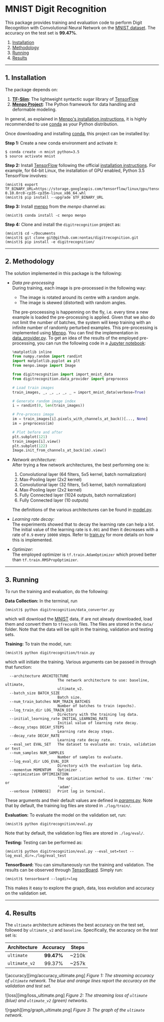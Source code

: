 # MNIST Digit Recognition
This package provides training and evaluation code to perform Digit Recognition 
with Convolutional Neural Network on the 
[MNIST dataset](http://yann.lecun.com/exdb/mnist/). The accuracy on the test set is **99.47%**.

1. [Installation](#installation)
2. [Methodology](#methodology)
3. [Running](#running)
4. [Results](#results)

-------------------------------

## 1. Installation
The package depends on:
 
1. [**TF-Slim**](https://github.com/tensorflow/models/blob/master/inception/inception/slim/README.md): 
The lightweight syntactic sugar library of [TensorFlow](https://www.tensorflow.org/)
2. [**Menpo Project**](http://www.menpo.org/): The Python framework for data handling and deformable modeling.

In general, as explained in [Menpo's installation instructions](http://www.menpo.org/installation/), 
it is highly recommended to use [conda](http://conda.pydata.org/miniconda.html) as your Python distribution.

Once downloading and installing [conda](http://conda.pydata.org/miniconda.html), this project can be installed by:

**Step 1:** Create a new conda environment and activate it:
```console
$ conda create -n mnist python=3.5
$ source activate mnist
```

**Step 2:** Install [TensorFlow](https://www.tensorflow.org/) following the 
official [installation instructions](https://www.tensorflow.org/versions/r0.10/get_started/os_setup.html). 
For example, for 64-bit Linux, the installation of GPU enabled, Python 3.5 TensorFlow involves:
```console
(mnist)$ export TF_BINARY_URL=https://storage.googleapis.com/tensorflow/linux/gpu/tensorflow-0.10.0rc0-cp35-cp35m-linux_x86_64.whl
(mnist)$ pip install --upgrade $TF_BINARY_URL
```

**Step 3:** Install [menpo](https://github.com/menpo/menpo) from the _menpo_ channel as:
```console
(mnist)$ conda install -c menpo menpo
```

**Step 4:** Clone and install the `digitrecognition` project as:
```console
(mnist)$ cd ~/Documents
(mnist)$ git clone git@github.com:nontas/digitrecognition.git
(mnist)$ pip install -e digitrecognition/
```

-------------------------------

## 2. Methodology
The solution implemented in this package is the following:

* _Data pre-processing_  
  During training, each image is pre-processed in the following way:
  * The image is rotated around its centre with a random angle.
  * The image is skewed (distorted) with random angles.
  
  The pre-proceessing is happenning on the fly, i.e. every time a new example is 
  loaded the pre-processing is applied. Given that we also do not limit the number of batches, 
  the system will keep training with an infinite number of randomly perturbed examples.
  This pre-processing is implemented using [Menpo](https://github.com/menpo/menpo). 
  You can find the implementation in [data_provider.py](https://github.com/nontas/digitrecognition/blob/master/digitrecognition/data_provider.py).
  To get an idea of the results of the employed pre-processing, you 
  can run the following code in a [Jupyter notebook](https://github.com/jupyter/notebook):
  ```python
  %matplotlib inline
  from numpy.random import randint
  import matplotlib.pyplot as plt
  from menpo.image import Image
  
  from digitrecognition import import_mnist_data
  from digitrecognition.data_provider import preprocess
  
  # Load train images
  train_images, _, _, _, _, _ = import_mnist_data(verbose=True)
  
  # Generate random image index
  i = randint(0, len(train_images))
  
  # Pre-process image
  im = train_images[i].pixels_with_channels_at_back()[..., None]
  im = preprocess(im)
  
  # Plot before and after
  plt.subplot(121)
  train_images[i].view()
  plt.subplot(122)
  Image.init_from_channels_at_back(im).view()
  ```
  
* _Network architecture:_  
  After trying a few network architectures, the best performing one is:
  1. Convolutional layer (64 filters, 5x5 kernel, batch normalization)
  2. Max-Pooling layer (2x2 kernel)
  3. Convolutional layer (32 filters, 5x5 kernel, batch normalization)
  4. Max-Pooling layer (2x2 kernel)
  5. Fully Connected layer (1024 outputs, batch normalization)
  6. Fully Connected layer (10 outputs)
  
  The definitions of the various architectures can be found in
  [model.py](https://github.com/nontas/digitrecognition/blob/master/digitrecognition/model.py).
  
* _Learning rate decay:_  
  The experiments showed that to decay the learning rate can help a lot. The initial 
  value of the learning rate is `0.001` and then it decreases with a rate of `0.9` 
  every `10000` steps. Refer to [train.py](https://github.com/nontas/digitrecognition/blob/master/digitrecognition/train.py) for more
  details on how this is implemented.
  
* _Optimizer:_  
  The employed optimizer is `tf.train.AdamOptimizer` which proved better than 
  `tf.train.RMSPropOptimizer`.

-------------------------------

## 3. Running
To run the training and evaluation, do the following:

**Data Collection:** In the terminal, run 
```console
(mnist)$ python digitrecognition/data_converter.py
```
which will download the [MNIST](http://yann.lecun.com/exdb/mnist/) data, if are not 
already downloaded, load them and convert them to `tfrecords` files. 
The files are stored in the `data/` folder. Note that the data will be split in the
training, validation and testing sets.

**Training:** To train the model, run:
```console
(mnist)$ python digitrecognition/train.py
```
which will initiate the training. Various arguments can be passed in through that 
function:
```console
  --architecture ARCHITECTURE
                        The network architecture to use: baseline, ultimate,
                        ultimate_v2.
  --batch_size BATCH_SIZE
                        Batch size.
  --num_train_batches NUM_TRAIN_BATCHES
                        Number of batches to train (epochs).
  --log_train_dir LOG_TRAIN_DIR
                        Directory with the training log data.
  --initial_learning_rate INITIAL_LEARNING_RATE
                        Initial value of learning rate decay.
  --decay_steps DECAY_STEPS
                        Learning rate decay steps.
  --decay_rate DECAY_RATE
                        Learning rate decay rate.
  --eval_set EVAL_SET   The dataset to evaluate on: train, validation or test
  --num_samples NUM_SAMPLES
                        Number of samples to evaluate.
  --log_eval_dir LOG_EVAL_DIR
                        Directory with the evaluation log data.
  --momentum MOMENTUM   Optimizer .
  --optimization OPTIMIZATION
                        The optimization method to use. Either 'rms' or
                        'adam'.
  --verbose [VERBOSE]   Print log in terminal.
```
These arguments and their default values are defined in [_params.py_](https://github.com/nontas/digitrecognition/blob/master/digitrecognition/params.py).
Note that by default, the training log files are stored in `./log/train/`.

**Evaluation:** To evaluate the model on the validation set, run:
```console
(mnist)$ python digitrecognition/eval.py
```
Note that by default, the validation log files are stored in `./log/eval/`.

**Testing:** Testing can be performed as:
```console
(mnist)$ python digitrecognition/eval.py --eval_set=test --log_eval_dir=./log/eval_test
```

**TensorBoard:** You can simultaneously run the training and validation. The results can 
be observed through [TensorBoard](https://www.tensorflow.org/versions/r0.10/how_tos/summaries_and_tensorboard/index.html). 
Simply run:
```console
(mnist)$ tensorboard --logdir=log
```
This makes it easy to explore the graph, data, loss evolution and accuracy on the validation set. 
 
-------------------------------
 
## 4. Results
The `ultimate` architecture achieves the best accuracy on the test set, 
followed by `ultimate_v2` and `baseline`. Specifically, the accuracy on the _test_ set is:

| Architecture  | Accuracy   | Steps |
| ------------- |:----------:| :---: |
| `ultimate`    | **99.47%** | ~210k |
| `ultimate_v2` | 99.37%     | ~257k |


![accuracy][img/accuracy_ultimate.png]
_Figure 1: The streaming accuracy of `ultimate` network. The blue and orange lines report the accuracy on the validation and test set._

 
![loss][img/loss_ultimate.png]
_Figure 2: The streaming loss of `ultimate` (blue) and `ultimate_v2` (green) networks._


![rgaph][img/graph_ultimate.png]
_Figure 3: The graph of the `ultimate` network._
